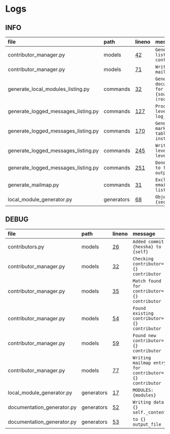 # Logs

## INFO

| file                                | path       | lineno                                                                                                                 | message                                                 |
|:------------------------------------|:-----------|:-----------------------------------------------------------------------------------------------------------------------|:--------------------------------------------------------|
| contributor_manager.py              | models     | [42](https://github.com/thoroc/py-documentation-generator/src/models/contributor_manager.py#lines-42)                  | `Generating list of contributors`                       |
| contributor_manager.py              | models     | [71](https://github.com/thoroc/py-documentation-generator/src/models/contributor_manager.py#lines-71)                  | `Writing mailmap file`                                  |
| generate_local_modules_listing.py   | commands   | [32](https://github.com/thoroc/py-documentation-generator/src/commands/generate_local_modules_listing.py#lines-32)     | `Generating documentation for {source_dir} (recursive)` |
| generate_logged_messages_listing.py | commands   | [127](https://github.com/thoroc/py-documentation-generator/src/commands/generate_logged_messages_listing.py#lines-127) | `Processing level: {} log_level`                        |
| generate_logged_messages_listing.py | commands   | [170](https://github.com/thoroc/py-documentation-generator/src/commands/generate_logged_messages_listing.py#lines-170) | `Generating markdown table for {} instance_name`        |
| generate_logged_messages_listing.py | commands   | [245](https://github.com/thoroc/py-documentation-generator/src/commands/generate_logged_messages_listing.py#lines-245) | `Writing level: {} level`                               |
| generate_logged_messages_listing.py | commands   | [251](https://github.com/thoroc/py-documentation-generator/src/commands/generate_logged_messages_listing.py#lines-251) | `Done writing to file: {} output_path`                  |
| generate_mailmap.py                 | commands   | [31](https://github.com/thoroc/py-documentation-generator/src/commands/generate_mailmap.py#lines-31)                   | `Excluding emails: {} list(exclude)`                    |
| local_module_generator.py           | generators | [68](https://github.com/thoroc/py-documentation-generator/src/generators/local_module_generator.py#lines-68)           | `Object: {section}`                                     |

## DEBUG

| file                       | path       | lineno                                                                                                        | message                                                |
|:---------------------------|:-----------|:--------------------------------------------------------------------------------------------------------------|:-------------------------------------------------------|
| contributors.py            | models     | [26](https://github.com/thoroc/py-documentation-generator/src/models/contributors.py#lines-26)                | `Added commit {hexsha} to {self}`                      |
| contributor_manager.py     | models     | [32](https://github.com/thoroc/py-documentation-generator/src/models/contributor_manager.py#lines-32)         | `Checking contributor={} contributor`                  |
| contributor_manager.py     | models     | [35](https://github.com/thoroc/py-documentation-generator/src/models/contributor_manager.py#lines-35)         | `Match found for contributor={} contributor`           |
| contributor_manager.py     | models     | [54](https://github.com/thoroc/py-documentation-generator/src/models/contributor_manager.py#lines-54)         | `Found existing contributor={} contributor`            |
| contributor_manager.py     | models     | [59](https://github.com/thoroc/py-documentation-generator/src/models/contributor_manager.py#lines-59)         | `Found new contributor={} contributor`                 |
| contributor_manager.py     | models     | [77](https://github.com/thoroc/py-documentation-generator/src/models/contributor_manager.py#lines-77)         | `Writing mailmap entry for contributor={} contributor` |
| local_module_generator.py  | generators | [17](https://github.com/thoroc/py-documentation-generator/src/generators/local_module_generator.py#lines-17)  | `MODULES: {modules}`                                   |
| documentation_generator.py | generators | [52](https://github.com/thoroc/py-documentation-generator/src/generators/documentation_generator.py#lines-52) | `Writing data: {} self._content`                       |
| documentation_generator.py | generators | [53](https://github.com/thoroc/py-documentation-generator/src/generators/documentation_generator.py#lines-53) | `to {} output_file`                                    |

